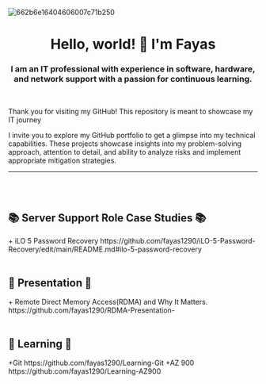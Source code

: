 ![662b6e16404606007c71b250](https://github.com/fayas1290/fayas1290/assets/157561213/b7a414b8-9f92-4611-a5d7-98885f76401a)
<h1 align="center">Hello, world! 👋 I'm Fayas</h1>
<h3 align="center">I am an IT professional with experience in software, hardware, and network support with a passion for continuous learning.</h3>
 <br />

 Thank you for visiting my GitHub! This repository is meant to showcase my IT journey

I invite you to explore my GitHub portfolio to get a glimpse into my technical capabilities. These projects showcase insights into my problem-solving approach, attention to detail, and ability to analyze risks and implement appropriate mitigation strategies.



---



 <br />
 <br />

<h2>  📚 Server Support Role Case Studies 📚 </h2>
 + iLO 5 Password Recovery https://github.com/fayas1290/iLO-5-Password-Recovery/edit/main/README.md#ilo-5-password-recovery

 <br />
 <br />

<h2> 🎤 Presentation 🎤</h2>
+ Remote Direct Memory Access(RDMA) and Why It Matters. https://github.com/fayas1290/RDMA-Presentation-

 <br />
 <br />

<h2> 📖 Learning 📖 </h2>
+Git https://github.com/fayas1290/Learning-Git
+AZ 900 https://github.com/fayas1290/Learning-AZ900
